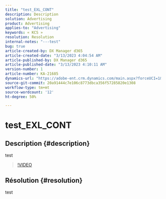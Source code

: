 ```yaml
---
title: "test_EXL_CONT"
description: Description
solution: Advertising
product: Advertising
applies-to: "Advertising"
keywords: « KCS »
resolution: Resolution
internal-notes: "---test"
bug: true
article-created-by: DX Manager d365
article-created-date: "3/13/2023 4:04:54 AM"
article-published-by: DX Manager d365
article-published-date: "3/13/2023 4:10:11 AM"
version-number: 1
article-number: KA-21685
dynamics-url: "https://adobe-ent.crm.dynamics.com/main.aspx?forceUCI=1&pagetype=entityrecord&etn=knowledgearticle&id=6c58ae34-54c1-ed11-83ff-6045bd006239"
source-git-commit: 20a91444c7e106c8773dbca356f57285820e1308
workflow-type: tm+mt
source-wordcount: '12'
ht-degree: 50%

---
```


# test_EXL_CONT

## Description {#description}

test

>[!VIDEO](https://video.tv.adobe.com/v/18696?quality=9&amp;learn=on)




## Résolution {#resolution}


test
